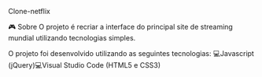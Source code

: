 Clone-netflix

🎮️ Sobre
O projeto é recriar a interface do principal site de streaming mundial utilizando tecnologias simples. 

O projeto foi desenvolvido utilizando as seguintes tecnologias: 💻️Javascript (jQuery)💻️Visual Studio Code (HTML5 e CSS3)
